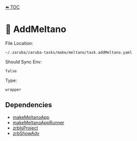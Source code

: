 [⬅️ TOC](../README.md)

# 🐉 AddMeltano

File Location:

    ~/.zaruba/zaruba-tasks/make/meltano/task.addMeltano.yaml

Should Sync Env:

    false

Type:

    wrapper


## Dependencies

* [makeMeltanoApp](makeMeltanoApp.md)
* [makeMeltanoAppRunner](makeMeltanoAppRunner.md)
* [zrbIsProject](zrbIsProject.md)
* [zrbShowAdv](zrbShowAdv.md)